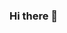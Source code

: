 ### Hi there 👋

<!--
**Uellei/Uellei** is a ✨ _special_ ✨ repository because its `README.md` (this file) appears on your GitHub profile.

Here are some ideas to get you started:

- 🔭 Hoje estou apenas estudando para me tornar um Dev Full-Stack
- 🌱 Estudando JavaScript
- 📧 Contate-me no e-mail: wessmarcelo@gmail.com
- 👯 Procuro ajudar mais na área do Front-end
- 😄 Pronouns: ele/dele
- ⚡ Fun fact: ...
-->
